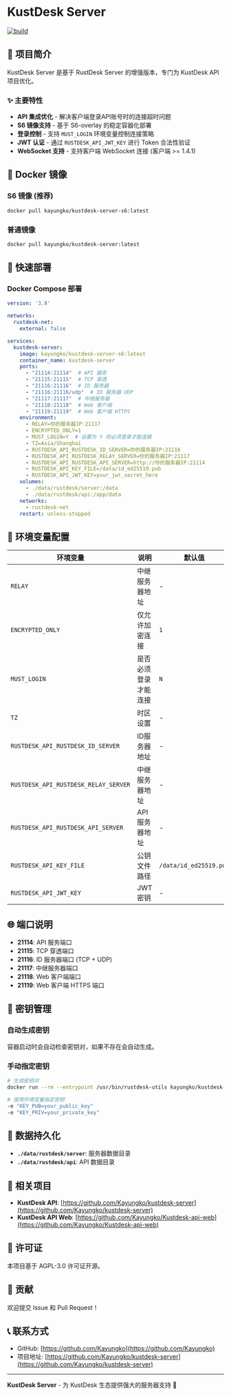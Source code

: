 # KustDesk Server

[![build](https://github.com/Kayungko/kustdesk-server/actions/workflows/build.yaml/badge.svg)](https://github.com/Kayungko/kustdesk-server/actions/workflows/build.yaml)

## 🚀 项目简介

KustDesk Server 是基于 RustDesk Server 的增强版本，专门为 KustDesk API 项目优化。

### ✨ 主要特性

- **API 集成优化** - 解决客户端登录API账号时的连接超时问题
- **S6 镜像支持** - 基于 S6-overlay 的稳定容器化部署
- **登录控制** - 支持 `MUST_LOGIN` 环境变量控制连接策略
- **JWT 认证** - 通过 `RUSTDESK_API_JWT_KEY` 进行 Token 合法性验证
- **WebSocket 支持** - 支持客户端 WebSocket 连接 (客户端 >= 1.4.1)

## 🐳 Docker 镜像

### S6 镜像 (推荐)
```bash
docker pull kayungko/kustdesk-server-s6:latest
```

### 普通镜像
```bash
docker pull kayungko/kustdesk-server:latest
```

## 🚀 快速部署

### Docker Compose 部署

```yaml
version: '3.8'

networks:
  rustdesk-net:
    external: false

services:
  kustdesk-server:
    image: kayungko/kustdesk-server-s6:latest
    container_name: kustdesk-server
    ports:
      - "21114:21114"  # API 服务
      - "21115:21115"  # TCP 穿透
      - "21116:21116"  # ID 服务器
      - "21116:21116/udp"  # ID 服务器 UDP
      - "21117:21117"  # 中继服务器
      - "21118:21118"  # Web 客户端
      - "21119:21119"  # Web 客户端 HTTPS
    environment:
      - RELAY=你的服务器IP:21117
      - ENCRYPTED_ONLY=1
      - MUST_LOGIN=Y  # 设置为 Y 则必须登录才能连接
      - TZ=Asia/Shanghai
      - RUSTDESK_API_RUSTDESK_ID_SERVER=你的服务器IP:21116
      - RUSTDESK_API_RUSTDESK_RELAY_SERVER=你的服务器IP:21117
      - RUSTDESK_API_RUSTDESK_API_SERVER=http://你的服务器IP:21114
      - RUSTDESK_API_KEY_FILE=/data/id_ed25519.pub
      - RUSTDESK_API_JWT_KEY=your_jwt_secret_here
    volumes:
      - ./data/rustdesk/server:/data
      - ./data/rustdesk/api:/app/data
    networks:
      - rustdesk-net
    restart: unless-stopped
```

## 🔧 环境变量配置

| 环境变量 | 说明 | 默认值 | 示例 |
|---------|------|--------|------|
| `RELAY` | 中继服务器地址 | - | `192.168.1.66:21117` |
| `ENCRYPTED_ONLY` | 仅允许加密连接 | `1` | `1` (仅加密), `0` (允许非加密) |
| `MUST_LOGIN` | 是否必须登录才能连接 | `N` | `Y` (必须登录), `N` (无需登录) |
| `TZ` | 时区设置 | - | `Asia/Shanghai` |
| `RUSTDESK_API_RUSTDESK_ID_SERVER` | ID服务器地址 | - | `192.168.1.66:21116` |
| `RUSTDESK_API_RUSTDESK_RELAY_SERVER` | 中继服务器地址 | - | `192.168.1.66:21117` |
| `RUSTDESK_API_RUSTDESK_API_SERVER` | API服务器地址 | - | `http://192.168.1.66:21114` |
| `RUSTDESK_API_KEY_FILE` | 公钥文件路径 | `/data/id_ed25519.pub` | `/data/id_ed25519.pub` |
| `RUSTDESK_API_JWT_KEY` | JWT密钥 | - | `your_jwt_secret_here` |

## 🌐 端口说明

- **21114**: API 服务端口
- **21115**: TCP 穿透端口
- **21116**: ID 服务器端口 (TCP + UDP)
- **21117**: 中继服务器端口
- **21118**: Web 客户端端口
- **21119**: Web 客户端 HTTPS 端口

## 🔑 密钥管理

### 自动生成密钥
容器启动时会自动检查密钥对，如果不存在会自动生成。

### 手动指定密钥
```bash
# 生成密钥对
docker run --rm --entrypoint /usr/bin/rustdesk-utils kayungko/kustdesk-server-s6:latest genkeypair

# 使用环境变量指定密钥
-e "KEY_PUB=your_public_key"
-e "KEY_PRIV=your_private_key"
```

## 📁 数据持久化

- **`./data/rustdesk/server`**: 服务器数据目录
- **`./data/rustdesk/api`**: API 数据目录

## 🔗 相关项目

- **KustDesk API**: [https://github.com/Kayungko/kustdesk-server](https://github.com/Kayungko/kustdesk-server)
- **KustDesk API Web**: [https://github.com/Kayungko/Kustdesk-api-web](https://github.com/Kayungko/Kustdesk-api-web)

## 📝 许可证

本项目基于 AGPL-3.0 许可证开源。

## 🤝 贡献

欢迎提交 Issue 和 Pull Request！

## 📞 联系方式

- GitHub: [https://github.com/Kayungko](https://github.com/Kayungko)
- 项目地址: [https://github.com/Kayungko/kustdesk-server](https://github.com/Kayungko/kustdesk-server)

---

**KustDesk Server** - 为 KustDesk 生态提供强大的服务器支持 🚀
